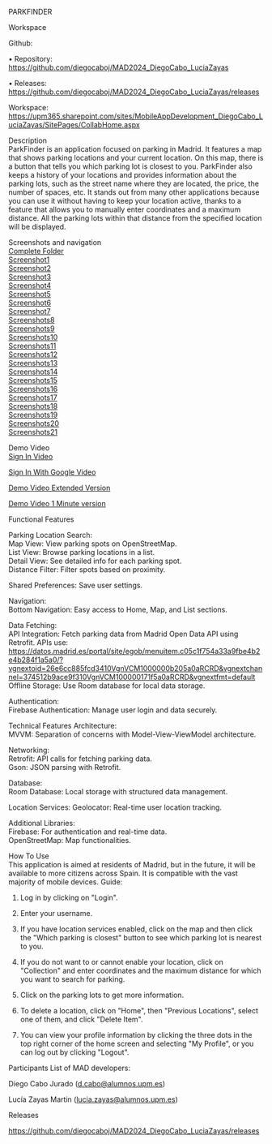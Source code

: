 PARKFINDER

Workspace


Github:

•	Repository: https://github.com/diegocaboj/MAD2024_DiegoCabo_LuciaZayas

•	Releases: https://github.com/diegocaboj/MAD2024_DiegoCabo_LuciaZayas/releases

Workspace: https://upm365.sharepoint.com/sites/MobileAppDevelopment_DiegoCabo_LuciaZayas/SitePages/CollabHome.aspx


Description  
ParkFinder is an application focused on parking in Madrid. It features a map that shows parking locations and your current location. On this map, there is a button that tells you which parking lot is closest to you. ParkFinder also keeps a history of your locations and provides information about the parking lots, such as the street name where they are located, the price, the number of spaces, etc. It stands out from many other applications because you can use it without having to keep your location active, thanks to a feature that allows you to manually enter coordinates and a maximum distance. All the parking lots within that distance from the specified location will be displayed.



Screenshots and navigation  
[Complete Folder](images)  
[Screenshot1](images/readme1.jpg)     
[Screenshot2](images/readme2.jpg)    
[Screenshot3](images/readme3.jpg)    
[Screenshot4](images/readme4.jpg)    
[Screenshot5](images/readme5.jpg)  
[Screenshot6](images/readme6.jpg)    
[Screenshot7](images/readme7.jpg)    
[Screenshots8](images/readme8.jpg)    
[Screenshots9](images/readme9.jpg)    
[Screenshots10](images/readme10.png)    
[Screenshots11](images/readme11.png)    
[Screenshots12](images/readme12.jpg)    
[Screenshots13](images/readme13.jpg)    
[Screenshots14](images/readme14.jpg)    
[Screenshots15](images/readme15.jpg)    
[Screenshots16](images/readme16.jpg)    
[Screenshots17](images/readme17.jpg)   
[Screenshots18](images/readme18.JPG)    
[Screenshots19](images/readme19.JPG)    
[Screenshots20](images/readme20.JPG)   
[Screenshots21](images/readme21.JPG)    


Demo Video   
[Sign In Video](https://upm365.sharepoint.com/:v:/s/MobileAppDevelopment_DiegoCabo_LuciaZayas/ES2AMITHTAhMhLtH5I2WoTYBlzJmnXQ_zdikJhrZFrYbsg?e=FNrdJd)

[Sign In With Google Video](https://upm365.sharepoint.com/:v:/s/MobileAppDevelopment_DiegoCabo_LuciaZayas/EZdL8Kk2ZcNIjb5KntnLfMUBTWHpG7bHe2AXcXvfLbUx1A?e=aZ0jfb)

[Demo Video Extended Version](https://upm365.sharepoint.com/:v:/s/MobileAppDevelopment_DiegoCabo_LuciaZayas/EQ51uChoryVDu_lQqSL0szsBk2gzn6yI8PMHp4AyvTeB4Q?e=4bPCZC)

[Demo Video 1 Minute version](https://upm365-my.sharepoint.com/:v:/g/personal/d_cabo_alumnos_upm_es/EQW1owo1_Q5OhGyMz0LB6dQBhJUFYnwzrDWz-49TBEcpIA?e=Ee5Iat&nav=eyJyZWZlcnJhbEluZm8iOnsicmVmZXJyYWxBcHAiOiJTdHJlYW1XZWJBcHAiLCJyZWZlcnJhbFZpZXciOiJTaGFyZURpYWxvZy1MaW5rIiwicmVmZXJyYWxBcHBQbGF0Zm9ybSI6IldlYiIsInJlZmVycmFsTW9kZSI6InZpZXcifX0%3D)

Functional Features  

Parking Location Search:  
Map View: View parking spots on OpenStreetMap.  
List View: Browse parking locations in a list.  
Detail View: See detailed info for each parking spot.  
Distance Filter: Filter spots based on proximity.  

Shared Preferences:
Save user settings.  

Navigation:  
Bottom Navigation: Easy access to Home, Map, and List sections.  

Data Fetching:  
API Integration: Fetch parking data from Madrid Open Data API using Retrofit. APIs use: https://datos.madrid.es/portal/site/egob/menuitem.c05c1f754a33a9fbe4b2e4b284f1a5a0/?vgnextoid=26e6cc885fcd3410VgnVCM1000000b205a0aRCRD&vgnextchannel=374512b9ace9f310VgnVCM100000171f5a0aRCRD&vgnextfmt=default  
Offline Storage: Use Room database for local data storage.  

Authentication:  
Firebase Authentication: Manage user login and data securely.  

Technical Features
Architecture:  
MVVM: Separation of concerns with Model-View-ViewModel architecture.  

Networking:  
Retrofit: API calls for fetching parking data.  
Gson: JSON parsing with Retrofit.  

Database:  
Room Database: Local storage with structured data management.

Location Services:
Geolocator: Real-time user location tracking.

Additional Libraries:  
Firebase: For authentication and real-time data.  
OpenStreetMap: Map functionalities.  


How To Use  
This application is aimed at residents of Madrid, but in the future, it will be available to more citizens across Spain. It is compatible with the vast majority of mobile devices.
Guide:

1.	Log in by clicking on "Login".

2.	Enter your username.

3.	If you have location services enabled, click on the map and then click the "Which parking is closest" button to see which parking lot is nearest to you.
   
4.	If you do not want to or cannot enable your location, click on "Collection" and enter coordinates and the maximum distance for which you want to search for parking.
   
5.	Click on the parking lots to get more information.
    
6.	To delete a location, click on "Home", then "Previous Locations", select one of them, and click "Delete Item".
  
7.	You can view your profile information by clicking the three dots in the top right corner of the home screen and selecting "My Profile", or you can log out by clicking "Logout".



Participants
List of MAD developers:

Diego Cabo Jurado (d.cabo@alumnos.upm.es) 

Lucía Zayas Martin (lucia.zayas@alumnos.upm.es)



Releases

https://github.com/diegocaboj/MAD2024_DiegoCabo_LuciaZayas/releases
